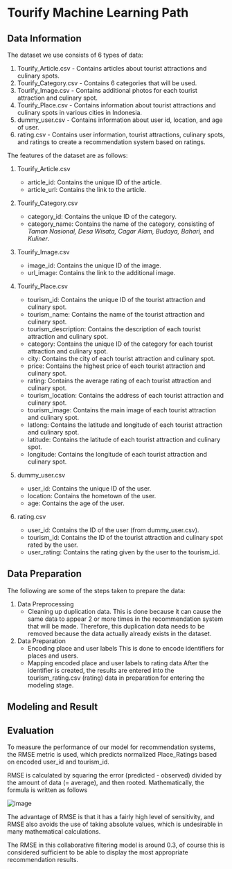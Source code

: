 # Tourify Machine Learning Path

## Data Information
The dataset we use consists of 6 types of data:

1. Tourify_Article.csv - Contains articles about tourist attractions and culinary spots.
2. Tourify_Category.csv - Contains 6 categories that will be used.
3. Tourify_Image.csv - Contains additional photos for each tourist attraction and culinary spot.
4. Tourify_Place.csv - Contains information about tourist attractions and culinary spots in various cities in Indonesia.
5. dummy_user.csv - Contains information about user id, location, and age of user.
6. rating.csv - Contains user information, tourist attractions, culinary spots, and ratings to create a recommendation system based on ratings.

The features of the dataset are as follows:

1. Tourify_Article.csv
   - article_id: Contains the unique ID of the article.
   - article_url: Contains the link to the article.

2. Tourify_Category.csv
   - category_id: Contains the unique ID of the category.
   - category_name: Contains the name of the category, consisting of _Taman Nasional, Desa Wisata, Cagar Alam, Budaya, Bahari,_ and _Kuliner_.
     
3. Tourify_Image.csv
   - image_id: Contains the unique ID of the image.
   - url_image: Contains the link to the additional image.

4. Tourify_Place.csv
   - tourism_id: Contains the unique ID of the tourist attraction and culinary spot.
   - tourism_name: Contains the name of the tourist attraction and culinary spot.
   - tourism_description: Contains the description of each tourist attraction and culinary spot.
   - category: Contains the unique ID of the category for each tourist attraction and culinary spot.
   - city: Contains the city of each tourist attraction and culinary spot.
   - price: Contains the highest price of each tourist attraction and culinary spot.
   - rating: Contains the average rating of each tourist attraction and culinary spot.
   - tourism_location: Contains the address of each tourist attraction and culinary spot.
   - tourism_image: Contains the main image of each tourist attraction and culinary spot.
   - latlong: Contains the latitude and longitude of each tourist attraction and culinary spot.
   - latitude: Contains the latitude of each tourist attraction and culinary spot.
   - longitude: Contains the longitude of each tourist attraction and culinary spot.

5. dummy_user.csv
   - user_id: Contains the unique ID of the user.
   - location: Contains the hometown of the user.
   - age: Contains the age of the user.

6. rating.csv
   - user_id: Contains the ID of the user (from dummy_user.csv).
   - tourism_id: Contains the ID of the tourist attraction and culinary spot rated by the user.
   - user_rating: Contains the rating given by the user to the tourism_id.
  
## Data Preparation
The following are some of the steps taken to prepare the data:
1. Data Preprocessing
    - Cleaning up duplication data.
        This is done because it can cause the same data to appear 2 or more times in the recommendation system that will be made. Therefore, this duplication data needs to be removed because the data actually already exists in the dataset.
2. Data Preparation
    - Encoding place and user labels 
        This is done to encode identifiers for places and users.
    - Mapping encoded place and user labels to rating data
        After the identifier is created, the results are entered into the tourism_rating.csv (rating) data in preparation for entering the modeling stage.

## Modeling and Result

## Evaluation
To measure the performance of our model for recommendation systems, the RMSE metric is used, which predicts normalized Place_Ratings based on encoded user_id and tourism_id.

RMSE is calculated by squaring the error (predicted - observed) divided by the amount of data (= average), and then rooted. Mathematically, the formula is written as follows

![image](https://github.com/Tourify-Capstone-Project/Tourify-Machine-Learning/assets/170117238/45d1c530-8e3b-4a0c-a5b0-c597ce97aaf7)

The advantage of RMSE is that it has a fairly high level of sensitivity, and RMSE also avoids the use of taking absolute values, which is undesirable in many mathematical calculations.

The RMSE in this collaborative filtering model is around 0.3, of course this is considered sufficient to be able to display the most appropriate recommendation results.
